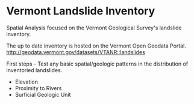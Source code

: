 # Vermont Landslide Inventory

Spatial Analysis focused on the Vermont Geological Survey's landslide inventory.

The up to date inventory is hosted on the Vermont Open Geodata Portal.
http://geodata.vermont.gov/datasets/VTANR::landslides

First steps - Test any basic spatial/geologic patterns in the distribution of inventoried landslides.
* Elevation
* Proximity to Rivers
* Surficial Geologic Unit
